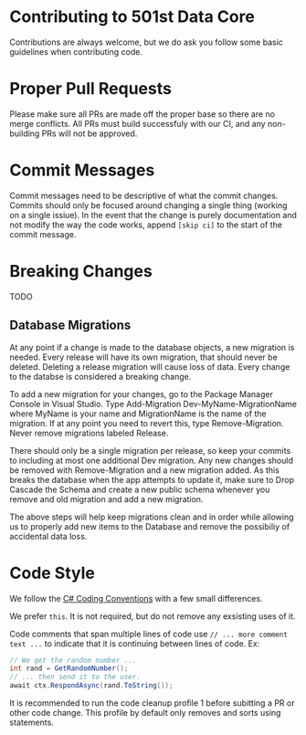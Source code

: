 # Contributing to 501st Data Core
Contributions are always welcome, but we do ask you follow some basic guidelines when contributing code.

# Proper Pull Requests
Please make sure all PRs are made off the proper base so there are no merge conflicts.
All PRs must build successfuly with our CI, and any non-building PRs will not be approved.

# Commit Messages

Commit messages need to be descriptive of what the commit changes. Commits should only be focused around changing a single thing (working on a single issiue).
In the event that the change is purely documentation and not modify the way the code works, append `[skip ci]` to the start of the commit message.

# Breaking Changes

TODO

## Database Migrations

At any point if a change is made to the database objects, a new migration is needed. Every release will have its own migration, that should never be deleted. Deleting a release migration will cause loss of data. Every change to the databse is considered a breaking change.

To add a new migration for your changes, go to the Package Manager Console in Visual Studio. Type Add-Migration Dev-MyName-MigrationName where MyName is your name and MigrationName is the name of the migration. If at any point you need to revert this, type Remove-Migration. Never remove migrations labeled Release.

There should only be a single migration per release, so keep your commits to including at most one additional Dev migration. Any new changes should be removed with Remove-Migration and a new migration added. As this breaks the database when the app attempts to update it, make sure to Drop Cascade the Schema and create a new public schema whenever you remove and old migration and add a new migration.

The above steps will help keep migrations clean and in order while allowing us to properly add new items to the Database and remove the possibiliy of accidental data loss.

# Code Style

We follow the [C# Coding Conventions](https://docs.microsoft.com/en-us/dotnet/csharp/programming-guide/inside-a-program/coding-conventions)
with a few small differences.

We prefer `this`. It is not required, but do not remove any exsisting uses of it.

Code comments that span multiple lines of code use `// ... more comment text ...` to indicate that it is continuing between lines of code.
Ex:
```csharp
// We get the random number ...
int rand = GetRandomNumber();
// ... then send it to the user.
await ctx.RespondAsync(rand.ToString());
```

It is recommended to run the code cleanup profile 1 before subitting a PR or other code change. This profile by default only removes and sorts using statements.
